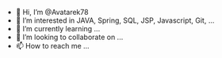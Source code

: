 - 👋 Hi, I’m @Avatarek78
- 👀 I’m interested in JAVA, Spring, SQL, JSP, Javascript, Git, ...
- 🌱 I’m currently learning ...
- 💞️ I’m looking to collaborate on ...
- 📫 How to reach me ...

<!---
Avatarek78/Avatarek78 is a ✨ special ✨ repository because its `README.md` (this file) appears on your GitHub profile.
You can click the Preview link to take a look at your changes.
--->
